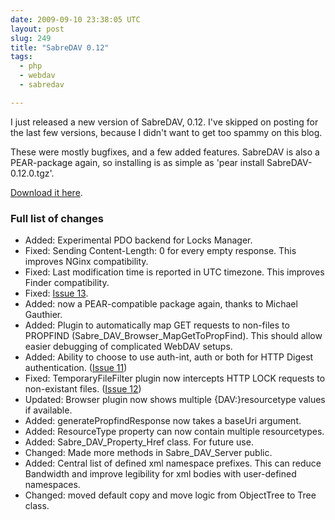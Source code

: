 ```yaml
---
date: 2009-09-10 23:38:05 UTC
layout: post
slug: 249
title: "SabreDAV 0.12"
tags:
  - php
  - webdav
  - sabredav

---
```

<p>I just released a new version of SabreDAV, 0.12. I've skipped on posting for the last few versions, because I didn't want to get too spammy on this blog.</p>

<p>These were mostly bugfixes, and a few added features. SabreDAV is also a PEAR-package again, so installing is as simple as 'pear install SabreDAV-0.12.0.tgz'.</p>

<p><a href="http://code.google.com/p/sabredav/downloads/list">Download it here</a>.</p>

<h3>Full list of changes</h3>

<ul>
  <li>Added: Experimental PDO backend for Locks Manager.</li>
  <li>Fixed: Sending Content-Length: 0 for every empty response. This improves NGinx compatibility.</li>
  <li>Fixed: Last modification time is reported in UTC timezone. This improves Finder compatibility.</li>
  <li>Fixed: <a href="http://code.google.com/p/sabredav/issues/detail?id=13">Issue 13</a>.</li>
  <li>Added: now a PEAR-compatible package again, thanks to Michael Gauthier.</li>
  <li>Added: Plugin to automatically map GET requests to non-files to PROPFIND (Sabre_DAV_Browser_MapGetToPropFind). This should allow easier debugging of complicated WebDAV setups.</li>
  <li>Added: Ability to choose to use auth-int, auth or both for HTTP Digest authentication. (<a href="http://code.google.com/p/sabredav/issues/detail?id=11">Issue 11</a>)</li>
  <li>Fixed: TemporaryFileFilter plugin now intercepts HTTP LOCK requests to non-existant files. (<a href="http://code.google.com/p/sabredav/issues/detail?id=12">Issue 12</a>)</li>
  <li>Updated: Browser plugin now shows multiple {DAV:}resourcetype values if available.</li>
  <li>Added: generatePropfindResponse now takes a baseUri argument.</li>
  <li>Added: ResourceType property can now contain multiple resourcetypes.</li>
  <li>Added: Sabre_DAV_Property_Href class. For future use.</li>
  <li>Changed: Made more methods in Sabre_DAV_Server public.</li>
  <li>Added: Central list of defined xml namespace prefixes. This can reduce Bandwidth and improve legibility for xml bodies with user-defined namespaces.</li>
  <li>Changed: moved default copy and move logic from ObjectTree to Tree class.</li>
</ul>
